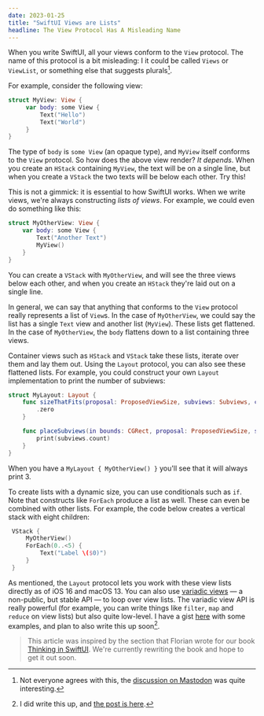 ```yaml
---
date: 2023-01-25
title: "SwiftUI Views are Lists"
headline: The View Protocol Has A Misleading Name
---
```


When you write SwiftUI, all your views conform to the `View` protocol. The name of this protocol is a bit misleading: I it could be called `Views` or `ViewList`, or something else that suggests plurals[^discussion].

For example, consider the following view:

```swift
struct MyView: View {
     var body: some View {
         Text("Hello")
         Text("World")
     }
}
```

The type of `body` is `some View` (an opaque type), and `MyView` itself conforms to the `View` protocol. So how does the above view render? *It depends*. When you create an `HStack` containing `MyView`, the text will be on a single line, but when you create a `VStack` the two texts will be below each other. Try this!

This is not a gimmick: it is essential to how SwiftUI works. When we write views, we're always constructing *lists of views*. For example, we could even do something like this:

```swift
struct MyOtherView: View {
    var body: some View {
        Text("Another Text")
        MyView()
    }
}
```

You can create a `VStack` with `MyOtherView`, and will see the three views below each other, and when you create an `HStack` they're laid out on a single line.

In general, we can say that anything that conforms to the `View` protocol really represents a list of `View`s. In the case of `MyOtherView`, we could say the list has a single `Text` view and another list (`MyView`). These lists get flattened. In the case of `MyOtherView`, the `body` flattens down to a list containing three views.

Container views such as `HStack` and `VStack` take these lists, iterate over them and lay them out. Using the `Layout` protocol, you can also see these flattened lists. For example, you could construct your own `Layout` implementation to print the number of subviews:

```swift
struct MyLayout: Layout {
    func sizeThatFits(proposal: ProposedViewSize, subviews: Subviews, cache: inout ()) -> CGSize {
        .zero
    }

    func placeSubviews(in bounds: CGRect, proposal: ProposedViewSize, subviews: Subviews, cache: inout ()) {
        print(subviews.count)
    }
}
```

When you have a `MyLayout { MyOtherView() }` you'll see that it will always print 3.

To create lists with a dynamic size, you can use conditionals such as `if`. Note that constructs like `ForEach` produce a list as well. These can even be combined with other lists. For example, the code below creates a vertical stack with eight children:

```swift
 VStack {
     MyOtherView()
     ForEach(0..<5) {
         Text("Label \($0)")
     }
 }
```

As mentioned, the `Layout` protocol lets you work with these view lists directly as of iOS 16 and macOS 13. You can also use [variadic views](https://movingparts.io/variadic-views-in-swiftui) — a non-public, but stable API — to loop over view lists. The variadic view API is really powerful (for example, you can write things like `filter`, `map` and `reduce` on view lists) but also quite low-level. I have a gist [here](https://gist.github.com/chriseidhof/5ff6ef8786f5635c18b20304ab9d9b01) with some examples, and plan to also write this up soon[^variadics].

> This article was inspired by the section that Florian wrote for our book [Thinking in SwiftUI](https://www.objc.io/books/thinking-in-swiftui). We're currently rewriting the book and hope to get it out soon.

[^discussion]: Not everyone agrees with this, the [discussion on Mastodon](https://m.objc.io/@chris/109751198846392579) was quite interesting.

[^variadics]: I did write this up, and [the post is here](/post/variadic-views).
